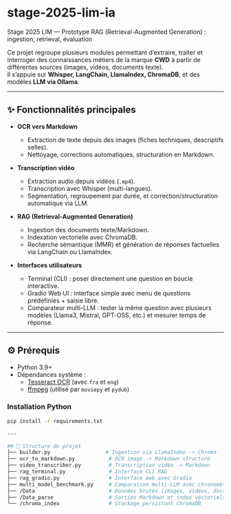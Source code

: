 # stage-2025-lim-ia
Stage 2025 LIM — Prototype RAG (Retrieval-Augmented Generation) : ingestion, retrieval, évaluation

Ce projet regroupe plusieurs modules permettant d’extraire, traiter et interroger des connaissances métiers de la marque **CWD** à partir de différentes sources (images, vidéos, documents texte).  
Il s’appuie sur **Whisper, LangChain, LlamaIndex, ChromaDB**, et des modèles **LLM via Ollama**.

---

## ✨ Fonctionnalités principales

- **OCR vers Markdown**
  - Extraction de texte depuis des images (fiches techniques, descriptifs selles).
  - Nettoyage, corrections automatiques, structuration en Markdown.

- **Transcription vidéo**
  - Extraction audio depuis vidéos (`.mp4`).
  - Transcription avec Whisper (multi-langues).
  - Segmentation, regroupement par durée, et correction/structuration automatique via LLM.

- **RAG (Retrieval-Augmented Generation)**
  - Ingestion des documents texte/Markdown.
  - Indexation vectorielle avec ChromaDB.
  - Recherche sémantique (MMR) et génération de réponses factuelles via LangChain ou LlamaIndex.

- **Interfaces utilisateurs**
  - Terminal (CLI) : poser directement une question en boucle interactive.
  - Gradio Web UI : interface simple avec menu de questions prédéfinies + saisie libre.
  - Comparateur multi-LLM : tester la même question avec plusieurs modèles (Llama3, Mistral, GPT-OSS, etc.) et mesurer temps de réponse.

---

## ⚙️ Prérequis

- Python 3.9+
- Dépendances système :
  - [Tesseract OCR](https://github.com/tesseract-ocr/tesseract) (avec `fra` et `eng`)
  - [ffmpeg](https://ffmpeg.org/) (utilisé par `moviepy` et `pydub`)

### Installation Python
```bash
pip install -r requirements.txt

---

## 📂 Structure du projet
├── builder.py                  # Ingestion via LlamaIndex -> Chroma
├── ocr_to_markdown.py           # OCR image -> Markdown structuré
├── video_transcriber.py         # Transcription vidéo -> Markdown
├── rag_terminal.py              # Interface CLI RAG
├── rag_gradio.py                # Interface web avec Gradio
├── multi_model_benchmark.py     # Comparaison multi-LLM avec chronométrage
├── /Data                        # Données brutes (images, vidéos, docs)
├── /Data_parse                  # Sorties Markdown et index vectoriels
└── /chroma_index                # Stockage persistant ChromaDB




